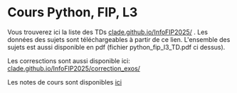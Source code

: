 # Cours Python, FIP, L3

Vous trouverez ici la liste des TDs [clade.github.io/InfoFIP2025/](https://clade.github.io/InfoFIP2025/) . Les données des sujets sont téléchargeables à partir de ce lien. 
L'ensemble des sujets est aussi disponible en pdf (fichier python_fip_l3_TD.pdf ci dessus). 

Les corresctions sont aussi disponible ici: [clade.github.io/InfoFIP2025/correction_exos/](https://clade.github.io/InfoFIP2025/correction_exos/)

Les notes de cours sont disponibles [ici](https://clade.github.io/python_pour_scientifique/)




